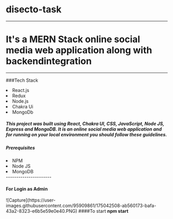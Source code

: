 
# disecto-task
------------------------------------------
<h1>It's a MERN Stack online social media web application along with backendintegration</h1>


------------------------------------------
###Tech Stack
<li>React.js</li>
<li>Redux</li>
<li>Node.js</li>
<li>Chakra Ui</li>
<li>MongoDb</li>


<h5>This project was built using React, Chakra UI, CSS, JavaScript, Node JS, Express and MongoDB. It is an online social media web application and for running on your local environment you should follow these guidelines.</h5>

<h5>Prerequisites</h5>
<li>NPM</li>
<li>Node JS</li>
<li>MongoDB</li>
----------------------
<h4>For Login as Admin </h4>
![Capture](https://user-images.githubusercontent.com/95909861/175042508-ab560173-bafa-43a2-8323-e6b5e59e0e40.PNG)
####To start 
<b>npm start</b>







